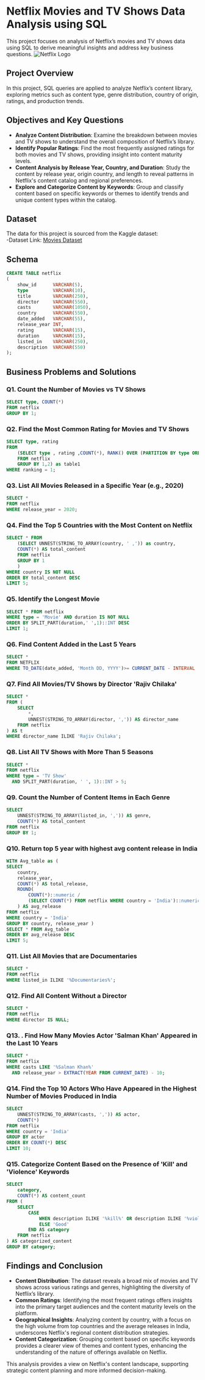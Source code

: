 # Netflix Movies and TV Shows Data Analysis using SQL
This project focuses on analysis of Netflix’s movies and TV shows data using SQL to derive meaningful insights and address key business questions.
![Netflix Logo](https://github.com/poornima1707/Netflix-sql-project/blob/main/netflixlogo.png)

## Project Overview

In this project, SQL queries are applied to analyze Netflix’s content library, exploring metrics such as content type, genre distribution, country of origin, ratings, and production trends.

## Objectives and Key Questions
- **Analyze Content Distribution**: Examine the breakdown between movies and TV shows to understand the overall composition of Netflix’s library.
- **Identify Popular Ratings**: Find the most frequently assigned ratings for both movies and TV shows, providing insight into content maturity levels.
- **Content Analysis by Release Year, Country, and Duration**: Study the content by release year, origin country, and length to reveal patterns in Netflix's content catalog and regional preferences.
- **Explore and Categorize Content by Keywords**: Group and classify content based on specific keywords or themes to identify trends and unique content types within the catalog.
## Dataset
The data for this project is sourced from the Kaggle dataset:  
-Dataset Link: <a href="https://www.kaggle.com/datasets/shivamb/netflix-shows?resource=download">Movies Dataset</a>
## Schema
```sql
CREATE TABLE netflix
(
    show_id      VARCHAR(5),
    type         VARCHAR(10),
    title        VARCHAR(250),
    director     VARCHAR(550),
    casts        VARCHAR(1050),
    country      VARCHAR(550),
    date_added   VARCHAR(55),
    release_year INT,
    rating       VARCHAR(15),
    duration     VARCHAR(15),
    listed_in    VARCHAR(250),
    description  VARCHAR(550)
);
```
## Business Problems and Solutions

### Q1. Count the Number of Movies vs TV Shows
```sql
SELECT type, COUNT(*)
FROM netflix
GROUP BY 1;
```
### Q2. Find the Most Common Rating for Movies and TV Shows
```sql
SELECT type, rating 
FROM
	(SELECT type , rating ,COUNT(*), RANK() OVER (PARTITION BY type ORDER BY COUNT(*) desc) as ranking
	FROM netflix
	GROUP BY 1,2) as table1
WHERE ranking = 1;
```
### Q3.  List All Movies Released in a Specific Year (e.g., 2020)
```sql
SELECT * 
FROM netflix
WHERE release_year = 2020;
```
###  Q4. Find the Top 5 Countries with the Most Content on Netflix
```sql
SELECT * FROM 
	(SELECT UNNEST(STRING_TO_ARRAY(country, ' ,')) as country,
	COUNT(*) AS total_content
	FROM netflix
	GROUP BY 1
	)
WHERE country IS NOT NULL
ORDER BY total_content DESC
LIMIT 5;
```
### Q5. Identify the Longest Movie
```sql
SELECT * FROM netflix
WHERE type = 'Movie' AND duration IS NOT NULL
ORDER BY SPLIT_PART(duration,' ',1)::INT DESC 
LIMIT 1;
```
### Q6. Find Content Added in the Last 5 Years
```sql
SELECT * 
FROM NETFLIX
WHERE TO_DATE(date_added, 'Month DD, YYYY')>= CURRENT_DATE - INTERVAL '5 years';
```
### Q7.  Find All Movies/TV Shows by Director 'Rajiv Chilaka'
```sql
SELECT *
FROM (
    SELECT 
        *,
        UNNEST(STRING_TO_ARRAY(director, ',')) AS director_name
    FROM netflix
) AS t
WHERE director_name ILIKE 'Rajiv Chilaka';
```
### Q8. List All TV Shows with More Than 5 Seasons
```sql
SELECT *
FROM netflix
WHERE type = 'TV Show'
  AND SPLIT_PART(duration, ' ', 1)::INT > 5;
```
### Q9. Count the Number of Content Items in Each Genre
```sql
SELECT 
    UNNEST(STRING_TO_ARRAY(listed_in, ',')) AS genre,
    COUNT(*) AS total_content
FROM netflix
GROUP BY 1;
```
### Q10. Return top 5 year with highest avg content release in India 
```sql
WITH Avg_table as (
SELECT 
    country,
    release_year,
    COUNT(*) AS total_release,
    ROUND(
        COUNT(*)::numeric /
        (SELECT COUNT(*) FROM netflix WHERE country = 'India')::numeric * 100, 2
    ) AS avg_release
FROM netflix
WHERE country = 'India'
GROUP BY country, release_year )
SELECT * FROM Avg_table 
ORDER BY avg_release DESC
LIMIT 5; 
```
### Q11.  List All Movies that are Documentaries
```sql
SELECT * 
FROM netflix
WHERE listed_in ILIKE '%Documentaries%';
```
### Q12. Find All Content Without a Director
```sql
SELECT * 
FROM netflix
WHERE director IS NULL;
```
### Q13. . Find How Many Movies Actor 'Salman Khan' Appeared in the Last 10 Years
```sql
SELECT * 
FROM netflix
WHERE casts LIKE '%Salman Khan%'
  AND release_year > EXTRACT(YEAR FROM CURRENT_DATE) - 10;
```
### Q14.  Find the Top 10 Actors Who Have Appeared in the Highest Number of Movies Produced in India
```sql
SELECT 
    UNNEST(STRING_TO_ARRAY(casts, ',')) AS actor,
    COUNT(*)
FROM netflix
WHERE country = 'India'
GROUP BY actor
ORDER BY COUNT(*) DESC
LIMIT 10;
```
### Q15. Categorize Content Based on the Presence of 'Kill' and 'Violence' Keywords
```sql
SELECT 
    category,
    COUNT(*) AS content_count
FROM (
    SELECT 
        CASE 
            WHEN description ILIKE '%kill%' OR description ILIKE '%violence%' THEN 'Bad'
            ELSE 'Good'
        END AS category
    FROM netflix
) AS categorized_content
GROUP BY category;
```
## Findings and Conclusion

- **Content Distribution**: The dataset reveals a broad mix of movies and TV shows across various ratings and genres, highlighting the diversity of Netflix’s library.
- **Common Ratings**: Identifying the most frequent ratings offers insights into the primary target audiences and the content maturity levels on the platform.
- **Geographical Insights**: Analyzing content by country, with a focus on the high volume from top countries and the average releases in India, underscores Netflix's regional content distribution strategies.
- **Content Categorization**: Grouping content based on specific keywords provides a clearer view of themes and content types, enhancing the understanding of the nature of offerings available on Netflix.

This analysis provides a view on Netflix's content landscape, supporting strategic content planning and more informed decision-making.
